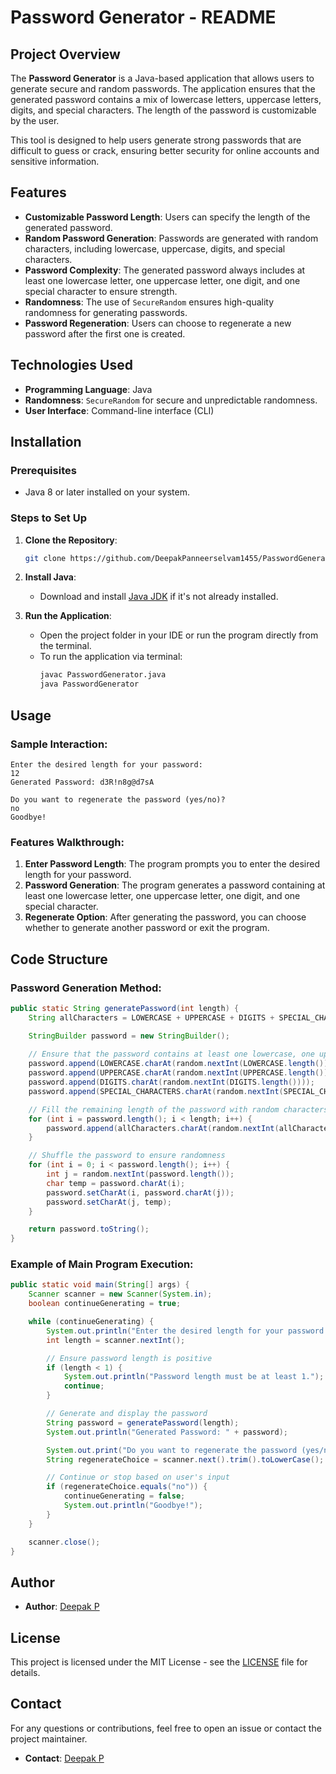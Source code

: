 # Password Generator - README

## Project Overview

The **Password Generator** is a Java-based application that allows users to generate secure and random passwords. The application ensures that the generated password contains a mix of lowercase letters, uppercase letters, digits, and special characters. The length of the password is customizable by the user.

This tool is designed to help users generate strong passwords that are difficult to guess or crack, ensuring better security for online accounts and sensitive information.

## Features
- **Customizable Password Length**: Users can specify the length of the generated password.
- **Random Password Generation**: Passwords are generated with random characters, including lowercase, uppercase, digits, and special characters.
- **Password Complexity**: The generated password always includes at least one lowercase letter, one uppercase letter, one digit, and one special character to ensure strength.
- **Randomness**: The use of `SecureRandom` ensures high-quality randomness for generating passwords.
- **Password Regeneration**: Users can choose to regenerate a new password after the first one is created.

## Technologies Used
- **Programming Language**: Java
- **Randomness**: `SecureRandom` for secure and unpredictable randomness.
- **User Interface**: Command-line interface (CLI)

## Installation

### Prerequisites
- Java 8 or later installed on your system.

### Steps to Set Up
1. **Clone the Repository**:
   ```bash
   git clone https://github.com/DeepakPanneerselvam1455/PasswordGenerator.git
   ```

2. **Install Java**:
   - Download and install [Java JDK](https://www.oracle.com/java/technologies/javase-jdk11-downloads.html) if it's not already installed.

3. **Run the Application**:
   - Open the project folder in your IDE or run the program directly from the terminal.
   - To run the application via terminal:
     ```bash
     javac PasswordGenerator.java
     java PasswordGenerator
     ```

## Usage

### Sample Interaction:

```
Enter the desired length for your password: 
12
Generated Password: d3R!n8g@d7sA

Do you want to regenerate the password (yes/no)? 
no
Goodbye!
```

### Features Walkthrough:
1. **Enter Password Length**: The program prompts you to enter the desired length for your password.
2. **Password Generation**: The program generates a password containing at least one lowercase letter, one uppercase letter, one digit, and one special character.
3. **Regenerate Option**: After generating the password, you can choose whether to generate another password or exit the program.

## Code Structure

### Password Generation Method:

```java
public static String generatePassword(int length) {
    String allCharacters = LOWERCASE + UPPERCASE + DIGITS + SPECIAL_CHARACTERS;

    StringBuilder password = new StringBuilder();
    
    // Ensure that the password contains at least one lowercase, one uppercase, one digit, and one special character
    password.append(LOWERCASE.charAt(random.nextInt(LOWERCASE.length())));
    password.append(UPPERCASE.charAt(random.nextInt(UPPERCASE.length())));
    password.append(DIGITS.charAt(random.nextInt(DIGITS.length())));
    password.append(SPECIAL_CHARACTERS.charAt(random.nextInt(SPECIAL_CHARACTERS.length())));

    // Fill the remaining length of the password with random characters
    for (int i = password.length(); i < length; i++) {
        password.append(allCharacters.charAt(random.nextInt(allCharacters.length())));
    }

    // Shuffle the password to ensure randomness
    for (int i = 0; i < password.length(); i++) {
        int j = random.nextInt(password.length());
        char temp = password.charAt(i);
        password.setCharAt(i, password.charAt(j));
        password.setCharAt(j, temp);
    }

    return password.toString();
}
```

### Example of Main Program Execution:

```java
public static void main(String[] args) {
    Scanner scanner = new Scanner(System.in);
    boolean continueGenerating = true;

    while (continueGenerating) {
        System.out.println("Enter the desired length for your password: ");
        int length = scanner.nextInt();

        // Ensure password length is positive
        if (length < 1) {
            System.out.println("Password length must be at least 1.");
            continue;
        }

        // Generate and display the password
        String password = generatePassword(length);
        System.out.println("Generated Password: " + password);

        System.out.print("Do you want to regenerate the password (yes/no)? ");
        String regenerateChoice = scanner.next().trim().toLowerCase();

        // Continue or stop based on user's input
        if (regenerateChoice.equals("no")) {
            continueGenerating = false;
            System.out.println("Goodbye!");
        }
    }

    scanner.close();
}
```

## Author

- **Author**: [Deepak P](https://github.com/DeepakPanneerselvam1455)

## License

This project is licensed under the MIT License - see the [LICENSE](LICENSE) file for details.

## Contact

For any questions or contributions, feel free to open an issue or contact the project maintainer.

- **Contact**: [Deepak P](https://github.com/DeepakPanneerselvam1455)
